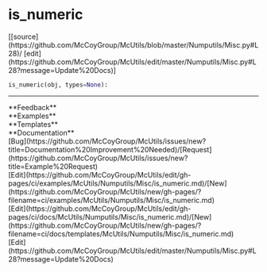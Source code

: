 # <a id="McUtils.Numputils.Misc.is_numeric">is_numeric</a>
<div class="docs-source-link" markdown="1">
[[source](https://github.com/McCoyGroup/McUtils/blob/master/Numputils/Misc.py#L28)/
[edit](https://github.com/McCoyGroup/McUtils/edit/master/Numputils/Misc.py#L28?message=Update%20Docs)]
</div>

```python
is_numeric(obj, types=None): 
```













---


<div markdown="1" class="text-secondary">
<div class="container">
  <div class="row">
   <div class="col" markdown="1">
**Feedback**   
</div>
   <div class="col" markdown="1">
**Examples**   
</div>
   <div class="col" markdown="1">
**Templates**   
</div>
   <div class="col" markdown="1">
**Documentation**   
</div>
   <div class="col" markdown="1">
   
</div>
   <div class="col" markdown="1">
   
</div>
   <div class="col" markdown="1">
   
</div>
</div>
  <div class="row">
   <div class="col" markdown="1">
[Bug](https://github.com/McCoyGroup/McUtils/issues/new?title=Documentation%20Improvement%20Needed)/[Request](https://github.com/McCoyGroup/McUtils/issues/new?title=Example%20Request)   
</div>
   <div class="col" markdown="1">
[Edit](https://github.com/McCoyGroup/McUtils/edit/gh-pages/ci/examples/McUtils/Numputils/Misc/is_numeric.md)/[New](https://github.com/McCoyGroup/McUtils/new/gh-pages/?filename=ci/examples/McUtils/Numputils/Misc/is_numeric.md)   
</div>
   <div class="col" markdown="1">
[Edit](https://github.com/McCoyGroup/McUtils/edit/gh-pages/ci/docs/McUtils/Numputils/Misc/is_numeric.md)/[New](https://github.com/McCoyGroup/McUtils/new/gh-pages/?filename=ci/docs/templates/McUtils/Numputils/Misc/is_numeric.md)   
</div>
   <div class="col" markdown="1">
[Edit](https://github.com/McCoyGroup/McUtils/edit/master/Numputils/Misc.py#L28?message=Update%20Docs)   
</div>
   <div class="col" markdown="1">
   
</div>
   <div class="col" markdown="1">
   
</div>
   <div class="col" markdown="1">
   
</div>
</div>
</div>
</div>
